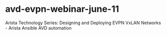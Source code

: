 # avd-evpn-webinar-june-11
Arista Technology Series: Designing and Deploying EVPN VxLAN Networks - Arista Ansible AVD automation
